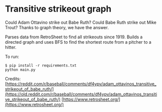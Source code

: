 # Transitive strikeout graph

Could Adam Ottavino strike out Babe Ruth? Could Babe Ruth strike out Mike Trout?
Thanks to graph theory, we have the answer.

Parses data from RetroSheet to find all strikeouts since 1919. Builds a directed
graph and uses BFS to find the shortest route from a pitcher to a hitter.

To run: 
```
$ pip install -r requirements.txt
python main.py
```

Credits:
[https://reddit.com/r/baseball/comments/df4ypv/adam_ottavinos_transitive_strikeout_of_babe_ruth/](https://old.reddit.com/r/baseball/comments/df4ypv/adam_ottavinos_transitive_strikeout_of_babe_ruth/)
[https://www.retrosheet.org/](https://www.retrosheet.org/)
